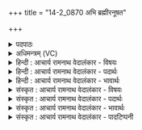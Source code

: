 +++
title = "14-2_0870 अभि ब्रह्मीरनूषत"

+++
<details><summary>पदपाठः</summary>

अ꣣भि꣢। ब्र꣡ह्मीः꣢꣯। अ꣣नूषत। यह्वीः꣢। ऋ꣣त꣡स्य꣢। मा꣣त꣡रः꣢। म꣣र्ज꣡य꣢न्तीः। दि꣣वः꣢। शि꣡शु꣢꣯म्। ८७०।
</details>

<details><summary>अधिमन्त्रम् (VC)</summary>

- पवमानः सोमः
- त्रित आप्त्यः
- गायत्री
- षड्जः
</details>

<details><summary>हिन्दी : आचार्य रामनाथ वेदालंकार - विषयः</summary>

अगले मन्त्र में वेदवाणी का और चन्द्रमा का विषय वर्णित है।
</details>

<details><summary>हिन्दी : आचार्य रामनाथ वेदालंकार - पदार्थः</summary>

पदार्थान्वय -  प्रथम—वेदवाणी के पक्ष में। (यह्वीः) महत्त्वशालिनी, (ऋतस्य मातरः) सत्यज्ञान का निर्माण करनेवाली, (दिवः शिशुम्) तेजस्वी परमात्मा के पुत्र मानव को (मर्जयन्तीः) शुद्ध-पवित्र करती हुई (ब्रह्मीः) ब्रह्मा से प्रोक्त वेदवाणियाँ (अभि अनूषत) गुण-वर्णन द्वारा सब पदार्थों की स्तुति करती हैं ॥ द्वितीय—चन्द्र के पक्ष में। (यह्वीः) महान् (ऋतस्य मातरः) वृष्टि-जल का निर्माण करनेवाली, (मर्जयन्तीः) अपने प्रकाश द्वारा सबका शोधन करनेवाली या सबको अलङ्कृत करनेवाली (ब्रह्मीः) महान् सूर्य की कान्तियाँ (दिवः शिशुम्) आकाश के शिशु के समान विद्यमान चन्द्रमा को (अभि) लक्ष्य करके अर्थात् उसे प्रकाशित करने के लिए (अनूषत) जाती हैं ॥२॥ इस मन्त्र में श्लेषालङ्कार है। द्वितीय व्याख्या में चन्द्रमा को ‘आकाश का शिशु’ कहने में लुप्तोपमा है ॥२॥
</details>

<details><summary>हिन्दी : आचार्य रामनाथ वेदालंकार - भावार्थः</summary>

भावार्थ -  जैसे माताएँ शिशु को प्राप्त होती हैं,वैसे ही वेदवाणियाँ गुणवर्णन द्वारा सब पदार्थों को प्राप्त होती हैं और सूर्यकिरणें चन्द्रमा को प्रकाशित करने के लिए उसे प्राप्त होती हैं ॥२॥
</details>

<details><summary>संस्कृत : आचार्य रामनाथ वेदालंकार - विषयः</summary>

अथ वेदवाग्विषयं चन्द्रविषयं चाह।
</details>

<details><summary>संस्कृत : आचार्य रामनाथ वेदालंकार - पदार्थः</summary>

पदार्थान्वय -  प्रथमः—वेदवाग्विषयकः। (यह्वीः) यह्व्यः महत्यः। [यह्व इति महतो नामधेयं यातश्च हूतश्च भवति। निरु० ८।८।] (ऋतस्य मातरः२) सत्यज्ञानस्य निर्मात्र्यः, (दिवः शिशुम्) द्योतमानस्य परमात्मनः पुत्रभूतं मानवम् (मर्जयन्तीः) मर्जयन्त्यः शोधयन्त्यः (ब्रह्मीः) ब्रह्म्यः, ब्रह्मणा प्रोक्ताः वेदवाचः (अभि अनूषत) गुणवर्णनेन सर्वान् पदार्थान् अभिष्टुवन्ति ॥ द्वितीयः—चन्द्रविषयकः। (यह्वीः) महत्यः, (ऋतस्य मातरः) वृष्टिजलस्य निर्मात्र्यः। [ऋतमिति उदकनाम। निघं० १।१२।] (मर्जयन्तीः) प्रकाशेन सर्वान् शोधयन्त्यः अलङ्कुर्वत्यो वा (ब्रह्मीः) ब्रह्मणः महतः सूर्यस्य इमाः, सूर्यसम्बन्धिन्यः दीधितयः (दिवः शिशुम्) आकाशस्य शिशुमिव विद्यमानं चन्द्रम् (अभि) अभिलक्ष्य, तं प्रकाशयितुम् (अनूषत) गच्छन्ति। [नवते गतिकर्मा। निघं० २।१४] ॥२॥ अत्र श्लेषालङ्कारः। द्वितीये व्याख्याने ‘दिवः शिशुम्’ इत्यत्र लुप्तोपमम् ॥२॥
</details>

<details><summary>संस्कृत : आचार्य रामनाथ वेदालंकार - भावार्थः</summary>

भावार्थ -  यथा मातरः शिशुमुपगच्छन्ति तथैव वेदवाचः गुणवर्णनद्वारा सर्वान् पदार्थानुपगच्छन्ति,सूर्यरश्मयश्च चन्द्रं प्रकाशयितुं तमुपगच्छन्ति ॥२॥
</details>

<details><summary>संस्कृत : आचार्य रामनाथ वेदालंकार - पादटिप्पनी</summary>

टिप्पनी -   १. ऋ० ९।३३।५, ‘म॒र्मृ॒ज्यन्ते॑ दि॒वः शिशु॑म्’ इति तृतीयः पादः। २. ऋतस्य यज्ञस्य मातरः निर्मात्र्यः स्तुतयः—इति सा०। मातरः धेनवः आदित्यरश्मयो वा आपो वा—इति वि०।
</details>